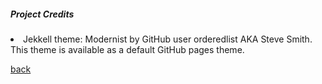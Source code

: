 <h5>Project Credits</h5>

<li>Jekkell theme: Modernist by GitHub user<a href=https://github.com/orderedlist></a> orderedlist AKA Steve Smith.  This theme is available as a default GitHub pages theme.</li>

<p></p>

<a href="https://jlablacker.github.io/GEOG5991-Portfolio/">back</a>
